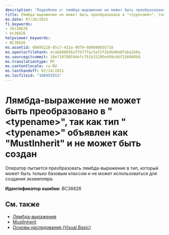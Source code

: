 ```yaml
---
description: 'Подробнее о: лямбда-выражение не может быть преобразовано в " <typename> ", так как тип " <typename> " объявлен как "MustInherit" и не может быть создан'
title: Лямбда-выражение не может быть преобразовано в "<typename>", так как тип "<typename>" объявлен как "MustInherit" и не может быть создан
ms.date: 07/20/2015
f1_keywords:
- vbc36626
- bc36626
helpviewer_keywords:
- BC36626
ms.assetid: d8695228-85c7-432a-9979-0d9898035710
ms.openlocfilehash: ecab846056affd77fac5af2f2bd6d0e8faba2b0a
ms.sourcegitcommit: 10e719780594efc781b15295e499c66f316068b8
ms.translationtype: MT
ms.contentlocale: ru-RU
ms.lasthandoff: 02/14/2021
ms.locfileid: "100455915"
---
```

# <a name="lambda-expression-cannot-be-converted-to-typename-because-type-typename-is-declared-mustinherit-and-cannot-be-created"></a>Лямбда-выражение не может быть преобразовано в "\<typename>", так как тип "\<typename>" объявлен как "MustInherit" и не может быть создан

Оператор пытается преобразовать лямбда-выражение в тип, который может быть только базовым классом и не может использоваться для создания экземпляра.  
  
 **Идентификатор ошибки:** BC36626  
  
## <a name="see-also"></a>См. также

- [Лямбда-выражения](../programming-guide/language-features/procedures/lambda-expressions.md)
- [MustInherit](../language-reference/modifiers/mustinherit.md)
- [Основы наследования (Visual Basic)](../programming-guide/language-features/objects-and-classes/inheritance-basics.md)
